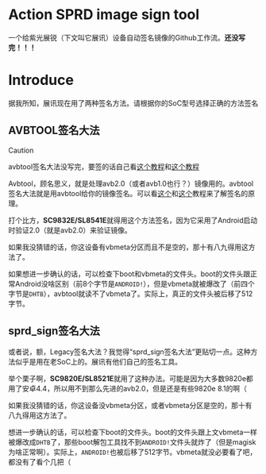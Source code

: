 # Action SPRD image sign tool

一个给紫光展锐（下文叫它展讯）设备自动签名镜像的Github工作流。**还没写完！！！**

# Introduce

据我所知，展讯现在用了两种签名方法。请根据你的SoC型号选择正确的方法签名

## AVBTOOL签名大法

> [!Caution]
> avbtool签名大法没写完，要签的话自己看[这个教程](https://www.hovatek.com/forum/thread-32664.html)和[这个教程](https://www.hovatek.com/forum/thread-32674.html)

Avbtool，顾名思义，就是处理avb2.0（或者avb1.0也行？）镜像用的。avbtool签名大法就是用avbtool给你的镜像签名。可以看[这个](https://www.hovatek.com/forum/thread-32664.html)和[这个](https://www.hovatek.com/forum/thread-32674.html)教程来了解签名的原理。

打个比方，**SC9832E/SL8541E**就得用这个方法签名，因为它采用了Android启动时验证2.0（就是avb2.0）来验证镜像。

如果我没猜错的话，你这设备有vbmeta分区而且不是空的，那十有八九得用这方法了。

如果想进一步确认的话，可以检查下boot和vbmeta的文件头。boot的文件头跟正常Android没啥区别（前8个字节是`ANDROID!`），但是vbmeta就被爆改了（前四个字节是`DHTB`），avbtool就读不了vbmeta了。实际上，真正的文件头被后移了512字节。

## sprd_sign签名大法

或者说，额，Legacy签名大法？我觉得“sprd_sign签名大法”更贴切一点。这种方法似乎是用在老SoC上的。展讯有他们自己的签名工具。

举个栗子啊，**SC9820E/SL8521E**就用了这种办法。可能是因为大多数9820e都用了安卓4.4，所以用不到那么先进的avb2.0，但是还是有些9820e 8.1的啊（

如果我没猜错的话，你这设备没vbmeta分区，或者vbmeta分区是空的，那十有八九得用这方法了。

想进一步确认的话，可以检查下boot的文件头。boot的文件头跟上文vbmeta一样被爆改成`DHTB`了，那些boot解包工具找不到`ANDROID!`文件头就炸了（但是magisk为啥正常啊）。实际上，`ANDROID!`也被后移了512字节。vbmeta就没必要看了吧，都没有了看个几把（
